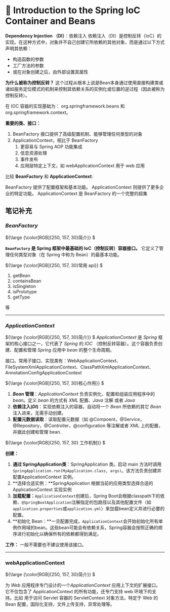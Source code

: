 # 📖 Introduction to the Spring IoC Container and Beans
**Dependency Injection （DI）**：依赖注入
依赖注入（DI）是控制反转（IoC）的实现。在这种方式中，对象并不自己创建它所依赖的其他对象，而是通过以下方式声明其依赖：

- 构造函数的参数
- 工厂方法的参数
- 或在对象创建之后，由外部设置其属性

**为什么被称为控制反转？**
这个过程从根本上说是Bean本身通过使用直接构建类或诸如服务定位模式的机制来控制其依赖关系的实例化或位置的逆过程（因此被称为控制反转）。

在 IOC 容器的实现基础为： org.springframework.beans 和 org.springframework.context。

**重要的类、接口：**

1. BeanFactory 接口提供了高级配置机制、能够管理任何类型的对象
2. ApplicationContext，相比于 BeanFactory
   1. 更容易与 Spring AOP 功能集成
   1. 信息资源处理
   1. 事件发布
   1. 应用层特定上下文，如 webApplicationContext 用于 web 应用



比较 **BeanFactory** 和 **ApplicationContext**:

BeanFactory 提供了配置框架和基本功能。
ApplicationContext 则提供了更多企业的特定功能。
ApplicationContext 是 BeanFactory 的一个完整的超集

## 笔记补充

### $BeanFactory$
${\large {\color[RGB]{250, 157, 30}简介}} $

**`BeanFactory` 是 Spring 框架中最基础的 IoC（控制反转）容器接口。** 它定义了管理任何类型对象（在 Spring 中称为 Bean）的最基本功能。

${\large {\color[RGB]{250, 157, 30}常用 api}} $

1. getBean
2. containsBean
3. isSingleton
4. isPrototype
5. getType

等

----

### $ApplicationContext$

${\large {\color[RGB]{250, 157, 30}简介}} $
$ApplicationContext$ 是 $Spring$ 框架的核心接口之一，它代表了 $Spring$ 的 $IOC$ （控制反转容器）。这个容器负责创建、配置和管理 $Spring$ 应用中 $bean$ 的整个生命周期。

接口。常用子接口、实现类有：WebApplicationContext、FileSystemXmlApplicationContext、ClassPathXmlApplicationContext、AnnotationConfigApplicationContext

${\large {\color[RGB]{250, 157, 30}核心作用}} $

1. **$Bean$ 管理**：$ApplicationContext$ 负责实例化、配置和组装应用程序中的 $bean$。定义 $bean$ 的方式有 $XML$ 配置、$Java$ 注解 或者 $Java$
2. **依赖注入($DI$)**：实现依赖注入的容器，自动将一个 $Bean$ 所依赖的其它 $Bean$ 注入进来，无需手动创建。
3. **配置元数据读取**：读取配置元数据（如 @Compoent，@Service，@Repository，@Controller，@configuration 等注解或者 XML 上的配置，并据此创建和管理 bean.

${\large {\color[RGB]{250, 157, 30} 工作机制}} $

**创建：**

1. **通过 SpringApplication类**：SpringApplication 类。启动 main 方法时调用 `SpringApplication.run(MyApplication.class, args)`。该方法负责创建并配置ApplicationContext 实例。
2. **选择合适实例：**SpringApplication 根据当前的应用类型选择合适的 ApplicationContext 实现实例
3. **加载配置：**`ApplicationContext`创建后，Spring Boot会根据classpath下的依赖、`@SpringBootApplication`注解指定的包路径以及其他配置文件（如`application.properties`或`application.yml`）来加载bean定义并进行必要的配置。
4. **初始化 Bean：**一旦配置完成，`ApplicationContext`会开始初始化所有单例作用域的bean。这些bean可能会有依赖关系，Spring容器会按照正确的顺序进行初始化以确保所有的依赖都得到满足。

**工作：**
一般不需要也不建议使用该接口。

---

### webApplicationContext 

${\large {\color[RGB]{250, 157, 30}简介}} $

为 $Web$ 应用程序专门设计的一个$ApplicationContext$ 应用上下文的扩展接口。它不仅包含了 ApplicationContext 的所有功能，还专门支持 web 环境下的支持。比如 用于访问 Servlet 容器的 ServletContext 对象方法，特定于 Web 的 Bean 配置，国际化支持，文件上传支持，异常处理等。









